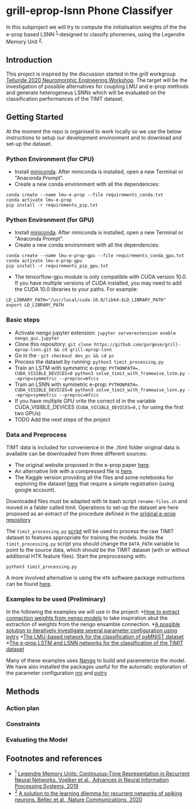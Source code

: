 # grill-eprop-lsnn Phone Classifyer

In this subproject we will try to compute the initialisation weights of the the e-prop based LSNN <sup id="a-Voelker-2019">[1, ](#f-Voelker-2019)</sup> designed to classify phonemes, using the Legendre Memory Unit <sup id="a-bellec-2020">[2](#f-bellec-2020)</sup>.


## Introduction

This project is inspired by the discussion started in the grill workgroup [Telluride 2020 Neuromorphic Engineering Workshop](https://sites.google.com/view/telluride2020/home). 
The target will be the investigation of possible alternatives for coupling LMU and e-prop methods and generate heterogeneus LSNNs which will be evaluated on the classification performances of the TIMT dataset.



## Getting Started

At the moment the repo is organised to work locally so we use the below instructions to setup our development environment and to download and set-up the dataset. 

### Python Environment (for CPU)

* Install [miniconda](https://docs.conda.io/en/latest/miniconda.html). After miniconda is installed, open a new Terminal or "Anaconda Prompt".
* Create a new conda environment with all the dependencies: 
```
conda create --name lmu-e-prop --file requirements_conda.txt
conda activate lmu-e-prop
pip install -r requirements_pip.txt
```
### Python Environment (for GPU)

* Install [miniconda](https://docs.conda.io/en/latest/miniconda.html). After miniconda is installed, open a new Terminal or "Anaconda Prompt".
* Create a new conda environment with all the dependencies: 
```
conda create --name lmu-e-prop-gpu --file requirements_conda_gpu.txt
conda activate lmu-e-prop-gpu
pip install -r requirements_pip_gpu.txt
```
* The tensorflow-gpu module is only compatible with CUDA version 10.0. If you have multiple versions of CUDA installed, you may need to add the CUDA 10.0 libraries to your paths. For example:
```
LD_LIBRARY_PATH="/usr/local/cuda-10.0/lib64:$LD_LIBRARY_PATH"
export LD_LIBRARY_PATH
```
### Basic steps

* Activate nengo jupyter extension: `jupyter serverextension enable nengo_gui.jupyter`
* Clone this repository: `git clone https://github.com/gurgese/grill-eprop-lsnn.git && cd grill-eprop-lsnn`
* Go in the : `git checkout dev_pc && cd pc`
* Process the dataset by running: `python3 timit_processing.py`
* Train an LSTM with symmetric e-prop: `PYTHONPATH=. CUDA_VISIBLE_DEVICES=0 python3 solve_timit_with_framewise_lstm.py --eprop=symmetric --preproc=mfccs`
* Train an LSNN with symmetric e-prop: `PYTHONPATH=. CUDA_VISIBLE_DEVICES=0 python3 solve_timit_with_framewise_lsnn.py --eprop=symmetric --preproc=mfccs`
* If you have multiple GPU vrite the correct id in the variable CUDA_VISIBLE_DEVICES (`CUDA_VISIBLE_DEVICES=0,1` for using the first two GPUs)
* TODO Add the next steps of the project



### Data and Preprocess

TIMT data 
is included for convenience in the ./timt folder original data is available 
can be downloaded from three different sources:
* The original website proposed in the e-prop paper [here](https://catalog.ldc.upenn.edu/LDC93S1).
* An alternative link with a compressed file is [here](https://figshare.com/articles/TIMIT_zip/5802597). 
* The Kaggle version providing all the files and some notebooks for exploring the dataset [here](https://www.kaggle.com/mfekadu/darpa-timit-acousticphonetic-continuous-speech) that require a simple registration (using google account). 

Downloaded files must be adapted with te bash script `rename-files.sh` and moved in a falder called timit. 
Operations to set-up the dataset are here proposed as an extract of the procedure defined in the [original e-prop repository](https://github.com/IGITUGraz/eligibility_propagation/blob/efd02e6879c01cda3fa9a7838e8e2fd08163c16e/Figure_2_TIMIT/README.md)

The `timit_processing.py` [script](https://github.com/IGITUGraz/eligibility_propagation/blob/efd02e6879c01cda3fa9a7838e8e2fd08163c16e/Figure_2_TIMIT/timit_processing.py) will be used to process the raw TIMIT dataset to features appropriate for training the models.
Inside the `timit_processing.py` script you should change the `DATA_PATH` variable to point to the source data,
which should be the TIMIT dataset (with or without additional HTK feature files). Start the preprocessing with:

    python3 timit_processing.py


A more involved alternative is using the `HTK` software package instructions can be found [here](https://github.com/IGITUGraz/eligibility_propagation/blob/efd02e6879c01cda3fa9a7838e8e2fd08163c16e/Figure_2_TIMIT/README.md).



### Examples to be used (Preliminary)

In the following the examples we will use in the project:
*[How to extract connection weights from nengo models](https://github.com/neuromorphs/grill-lmu/blob/master/weights/Connection%20Weights%20in%20Nengo.ipynb) to take inspiration abut the extraction of weights from the nengo ensamble connection.
*[A possible solution to iteratively investigate several parameter configuration using pytry](https://github.com/neuromorphs/grill-eprop-lsnn/blob/master/rl/Using%20pytry%20to%20explore%20parameters.ipynb)
*[The LMU-based network for the classification of psMNIST dataset](https://www.nengo.ai/nengo-dl/examples/lmu.html#)
*[The e-prop LSTM and LSNN networks for the classification of the TIMIT dataset ](https://github.com/IGITUGraz/eligibility_propagation/tree/master/Figure_2_TIMIT)


Many of these examples uses [Nengo](https://www.nengo.ai/) to build and parameterize the model.
We have also installed the packages useful for the automatic exploration of the parameter configuration [nni](https://github.com/Microsoft/nni) and [pytry](https://github.com/tcstewar/pytry) 

## Methods

### Action plan

### Constraints

### Evaluating the Model

## Footnotes and references

* <a id="f-Voelker-2019" href="#a-Voelker-2019"><sup>1</sup></a> [Legendre Memory Units: Continuous-Time Representation in Recurrent Neural Networks. Voelker et al., Advances in Neural Information Processing Systems, 2019](https://papers.nips.cc/paper/9689-legendre-memory-units-continuous-time-representation-in-recurrent-neural-networks.pdf)
* <a id="f-bellec-2020" href="#a-bellec-2020"><sup>2</sup></a> [A solution to the learning dilemma for recurrent networks of spiking neurons. Bellec et al., Nature Communications, 2020](https://www.jneurosci.org/content/31/17/6266.short)
